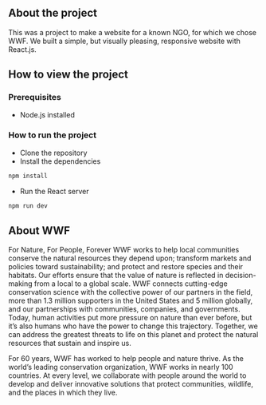 ## About the project

This was a project to make a website for a known NGO, for which we chose WWF. We built a simple, but visually pleasing, responsive website with React.js.

## How to view the project

### Prerequisites

- Node.js installed

### How to run the project  
- Clone the repository
- Install the dependencies
```sh
npm install
```
- Run the React server
```sh
npm run dev
```

## About WWF

For Nature, For People, Forever WWF works to help local communities conserve the natural resources they depend upon; transform markets and policies toward sustainability; and protect and restore species and their habitats. Our efforts ensure that the value of nature is reflected in decision-making from a local to a global scale. WWF connects cutting-edge conservation science with the collective power of our partners in the field, more than 1.3 million supporters in the United States and 5 million globally, and our partnerships with communities, companies, and governments. Today, human activities put more pressure on nature than ever before, but it’s also humans who have the power to change this trajectory. Together, we can address the greatest threats to life on this planet and protect the natural resources that sustain and inspire us.

For 60 years, WWF has worked to help people and nature thrive. As the world’s leading conservation organization, WWF works in nearly 100 countries. At every level, we collaborate with people around the world to develop and deliver innovative solutions that protect communities, wildlife, and the places in which they live.
